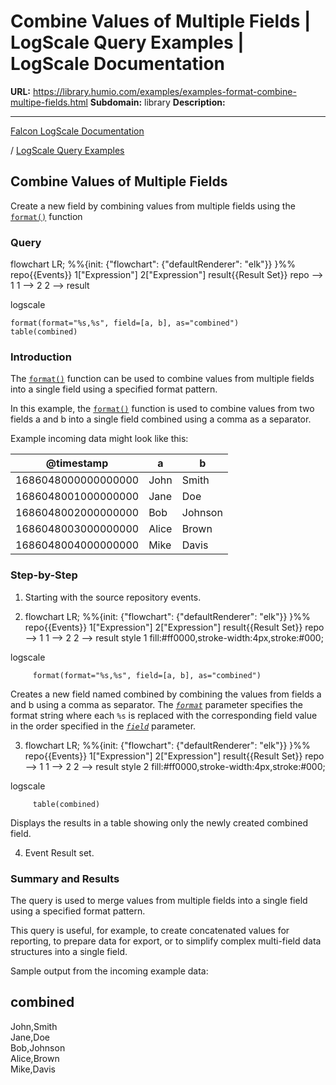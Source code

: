 # Combine Values of Multiple Fields | LogScale Query Examples | LogScale Documentation

**URL:** https://library.humio.com/examples/examples-format-combine-multipe-fields.html
**Subdomain:** library
**Description:** 

---

[Falcon LogScale Documentation](https://library.humio.com)

/ [LogScale Query Examples](examples.html)

## Combine Values of Multiple Fields

Create a new field by combining values from multiple fields using the [`format()`](https://library.humio.com/data-analysis/functions-format.html) function 

### Query

flowchart LR; %%{init: {"flowchart": {"defaultRenderer": "elk"}} }%% repo{{Events}} 1["Expression"] 2["Expression"] result{{Result Set}} repo --> 1 1 --> 2 2 --> result

logscale
    
    
    format(format="%s,%s", field=[a, b], as="combined")
    table(combined)

### Introduction

The [`format()`](https://library.humio.com/data-analysis/functions-format.html) function can be used to combine values from multiple fields into a single field using a specified format pattern. 

In this example, the [`format()`](https://library.humio.com/data-analysis/functions-format.html) function is used to combine values from two fields a and b into a single field combined using a comma as a separator. 

Example incoming data might look like this: 

@timestamp| a| b  
---|---|---  
1686048000000000000| John| Smith  
1686048001000000000| Jane| Doe  
1686048002000000000| Bob| Johnson  
1686048003000000000| Alice| Brown  
1686048004000000000| Mike| Davis  
  
### Step-by-Step

  1. Starting with the source repository events.

  2. flowchart LR; %%{init: {"flowchart": {"defaultRenderer": "elk"}} }%% repo{{Events}} 1["Expression"] 2["Expression"] result{{Result Set}} repo --> 1 1 --> 2 2 --> result style 1 fill:#ff0000,stroke-width:4px,stroke:#000;

logscale
         
         format(format="%s,%s", field=[a, b], as="combined")

Creates a new field named combined by combining the values from fields a and b using a comma as separator. The [_`format`_](https://library.humio.com/data-analysis/functions-format.html#query-functions-format-format) parameter specifies the format string where each `%s` is replaced with the corresponding field value in the order specified in the [_`field`_](https://library.humio.com/data-analysis/functions-format.html#query-functions-format-field) parameter. 

  3. flowchart LR; %%{init: {"flowchart": {"defaultRenderer": "elk"}} }%% repo{{Events}} 1["Expression"] 2["Expression"] result{{Result Set}} repo --> 1 1 --> 2 2 --> result style 2 fill:#ff0000,stroke-width:4px,stroke:#000;

logscale
         
         table(combined)

Displays the results in a table showing only the newly created combined field. 

  4. Event Result set.




### Summary and Results

The query is used to merge values from multiple fields into a single field using a specified format pattern. 

This query is useful, for example, to create concatenated values for reporting, to prepare data for export, or to simplify complex multi-field data structures into a single field. 

Sample output from the incoming example data: 

combined  
---  
John,Smith  
Jane,Doe  
Bob,Johnson  
Alice,Brown  
Mike,Davis
